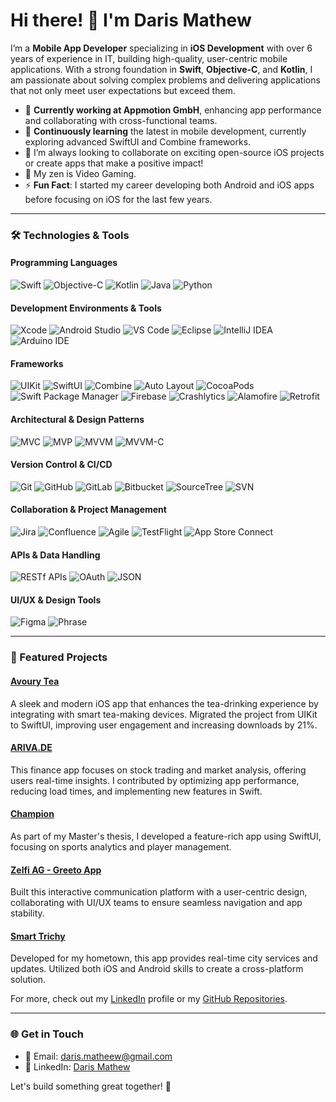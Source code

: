 # Hi there! 👋 I'm Daris Mathew

I’m a **Mobile App Developer** specializing in **iOS Development** with over 6 years of experience in IT, building high-quality, user-centric mobile applications. With a strong foundation in **Swift**, **Objective-C**, and **Kotlin**, I am passionate about solving complex problems and delivering applications that not only meet user expectations but exceed them.

- 🔭 **Currently working at Appmotion GmbH**, enhancing app performance and collaborating with cross-functional teams.
- 🌱 **Continuously learning** the latest in mobile development, currently exploring advanced SwiftUI and Combine frameworks.
- 👯 I’m always looking to collaborate on exciting open-source iOS projects or create apps that make a positive impact!
- 👀 My zen is Video Gaming.
- ⚡ **Fun Fact**: I started my career developing both Android and iOS apps before focusing on iOS for the last few years.

---

### 🛠️ Technologies & Tools

#### **Programming Languages**
![Swift](https://img.shields.io/badge/Swift-FA7343?style=for-the-badge&logo=swift&logoColor=white)
![Objective-C](https://img.shields.io/badge/Objective--C-43853D?style=for-the-badge&logo=apple&logoColor=white)
![Kotlin](https://img.shields.io/badge/Kotlin-0095D5?style=for-the-badge&logo=kotlin&logoColor=white)
![Java](https://img.shields.io/badge/Java-007396?style=for-the-badge&logo=java&logoColor=white)
![Python](https://img.shields.io/badge/Python-3776AB?style=for-the-badge&logo=python&logoColor=white)

#### **Development Environments & Tools**
![Xcode](https://img.shields.io/badge/Xcode-1575F9?style=for-the-badge&logo=xcode&logoColor=white)
![Android Studio](https://img.shields.io/badge/Android%20Studio-3DDC84?style=for-the-badge&logo=android-studio&logoColor=white)
![VS Code](https://img.shields.io/badge/VS%20Code-0078D4?style=for-the-badge&logo=visual-studio-code&logoColor=white)
![Eclipse](https://img.shields.io/badge/Eclipse-2C2255?style=for-the-badge&logo=eclipse&logoColor=white)
![IntelliJ IDEA](https://img.shields.io/badge/IntelliJ%20IDEA-000000?style=for-the-badge&logo=intellij-idea&logoColor=white)
![Arduino IDE](https://img.shields.io/badge/Arduino-00979D?style=for-the-badge&logo=arduino&logoColor=white)

#### **Frameworks**
![UIKit](https://img.shields.io/badge/UIKit-1575F9?style=for-the-badge&logo=apple&logoColor=white)
![SwiftUI](https://img.shields.io/badge/SwiftUI-000000?style=for-the-badge&logo=swift&logoColor=white)
![Combine](https://img.shields.io/badge/Combine-000000?style=for-the-badge&logo=apple&logoColor=white)
![Auto Layout](https://img.shields.io/badge/Auto%20Layout-1575F9?style=for-the-badge&logo=apple&logoColor=white)
![CocoaPods](https://img.shields.io/badge/CocoaPods-EE3322?style=for-the-badge&logo=cocoapods&logoColor=white)
![Swift Package Manager](https://img.shields.io/badge/Swift%20Package%20Manager-FA7343?style=for-the-badge&logo=swift&logoColor=white)
![Firebase](https://img.shields.io/badge/Firebase-FFCA28?style=for-the-badge&logo=firebase&logoColor=white)
![Crashlytics](https://img.shields.io/badge/Firebase%20Crashlytics-FF5722?style=for-the-badge&logo=firebase&logoColor=white)
![Alamofire](https://img.shields.io/badge/Alamofire-EE3322?style=for-the-badge&logo=swift&logoColor=white)
![Retrofit](https://img.shields.io/badge/Retrofit-1575F9?style=for-the-badge&logo=android&logoColor=white)

#### **Architectural & Design Patterns**
![MVC](https://img.shields.io/badge/MVC-02569B?style=for-the-badge&logo=puzzle-piece&logoColor=white)
![MVP](https://img.shields.io/badge/MVP-02569B?style=for-the-badge&logo=puzzle-piece&logoColor=white)
![MVVM](https://img.shields.io/badge/MVVM-02569B?style=for-the-badge&logo=puzzle-piece&logoColor=white)
![MVVM-C](https://img.shields.io/badge/MVVM--C-02569B?style=for-the-badge&logo=puzzle-piece&logoColor=white)

#### **Version Control & CI/CD**
![Git](https://img.shields.io/badge/Git-F05032?style=for-the-badge&logo=git&logoColor=white)
![GitHub](https://img.shields.io/badge/GitHub-181717?style=for-the-badge&logo=github&logoColor=white)
![GitLab](https://img.shields.io/badge/GitLab-FC6D26?style=for-the-badge&logo=gitlab&logoColor=white)
![Bitbucket](https://img.shields.io/badge/Bitbucket-0052CC?style=for-the-badge&logo=bitbucket&logoColor=white)
![SourceTree](https://img.shields.io/badge/SourceTree-0052CC?style=for-the-badge&logo=sourcetree&logoColor=white)
![SVN](https://img.shields.io/badge/SVN-809CC9?style=for-the-badge&logo=subversion&logoColor=white)

#### **Collaboration & Project Management**
![Jira](https://img.shields.io/badge/Jira-0052CC?style=for-the-badge&logo=jira&logoColor=white)
![Confluence](https://img.shields.io/badge/Confluence-172B4D?style=for-the-badge&logo=confluence&logoColor=white)
![Agile](https://img.shields.io/badge/Agile-333333?style=for-the-badge&logo=agile&logoColor=white)
![TestFlight](https://img.shields.io/badge/TestFlight-1575F9?style=for-the-badge&logo=apple&logoColor=white)
![App Store Connect](https://img.shields.io/badge/App%20Store%20Connect-0D96F6?style=for-the-badge&logo=apple&logoColor=white)

#### **APIs & Data Handling**
![RESTf APIs](https://img.shields.io/badge/RESTful%20APIs-02569B?style=for-the-badge&logo=json&logoColor=white)
![OAuth](https://img.shields.io/badge/OAuth-4285F4?style=for-the-badge&logo=google&logoColor=white)
![JSON](https://img.shields.io/badge/JSON%20Parsing-02569B?style=for-the-badge&logo=json&logoColor=white)

#### **UI/UX & Design Tools**
![Figma](https://img.shields.io/badge/Figma-F24E1E?style=for-the-badge&logo=figma&logoColor=white)
![Phrase](https://img.shields.io/badge/Phrase-1575F9?style=for-the-badge&logo=localization&logoColor=white)

---

### 🚀 Featured Projects

#### [Avoury Tea](https://apps.apple.com/de/app/avoury-the-tea/id1487794999)
A sleek and modern iOS app that enhances the tea-drinking experience by integrating with smart tea-making devices. Migrated the project from UIKit to SwiftUI, improving user engagement and increasing downloads by 21%.

#### [ARIVA.DE](https://apps.apple.com/de/app/aktien-b%C3%B6rse-ariva-de/id620435353)
This finance app focuses on stock trading and market analysis, offering users real-time insights. I contributed by optimizing app performance, reducing load times, and implementing new features in Swift.

#### [Champion](https://apps.apple.com/de/app/champion/id886646371)
As part of my Master's thesis, I developed a feature-rich app using SwiftUI, focusing on sports analytics and player management.

#### [Zelfi AG - Greeto App](https://apps.apple.com/de/app/greeto-app/id1489163813)
Built this interactive communication platform with a user-centric design, collaborating with UI/UX teams to ensure seamless navigation and app stability.

#### [Smart Trichy](https://apps.apple.com/in/app/smart-trichy/id1445645779)
Developed for my hometown, this app provides real-time city services and updates. Utilized both iOS and Android skills to create a cross-platform solution.

For more, check out my [LinkedIn](https://www.linkedin.com/in/daris-mathew-ios-developer/) profile or my [GitHub Repositories](https://github.com/yourusername).

---

### 🌐 Get in Touch

- 📧 Email: daris.matheew@gmail.com
- 💼 LinkedIn: [Daris Mathew](https://www.linkedin.com/in/daris-mathew-ios-developer/)

Let's build something great together! 🚀
